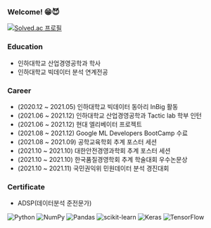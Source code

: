 ### Welcome! 😁😈

<!--
**koesnimboi/koesnimboi** is a ✨ _special_ ✨ repository because its `README.md` (this file) appears on your GitHub profile.

Here are some ideas to get you started:

- 🔭 I’m currently working on ...
- 🌱 I’m currently learning ...
- 👯 I’m looking to collaborate on ...
- 🤔 I’m looking for help with ...
- 💬 Ask me about ...
- 📫 How to reach me: ...
- 😄 Pronouns: ...
- ⚡ Fun fact: ...
-->

[![Solved.ac
프로필](http://mazassumnida.wtf/api/v2/generate_badge?boj={handle})](https://solved.ac/{handle})


### **Education**
- 인하대학교 산업경영공학과 학사
- 인하대학교 빅데이터 분석 연계전공 

### **Career**
- (2020.12 ~ 2021.05) 인하대학교 빅데이터 동아리 InBig 활동
- (2021.06 ~ 2021.12) 인하대학교 산업경영공학과 Tactic lab 학부 인턴
- (2021.06 ~ 2021.12) 현대 엘리베이터 프로젝트 
- (2021.08 ~ 2021.12) Google ML Developers BootCamp 수료
- (2021.08 ~ 2021.09) 공학교육학회 추계 포스터 세션
- (2021.10 ~ 2021.10) 대한안전경영과학회 추계 포스터 세션
- (2021.10 ~ 2021.10) 한국품질경영학회 추계 학술대회 우수논문상
- (2021.10 ~ 2021.11) 국민권익위 민원데이터 분석 경진대회 

### **Certificate**
- ADSP(데이터분석 준전문가)




![Python](https://img.shields.io/badge/python-3670A0?style=for-the-badge&logo=python&logoColor=ffdd54)
![NumPy](https://img.shields.io/badge/numpy-%23013243.svg?style=for-the-badge&logo=numpy&logoColor=white)
![Pandas](https://img.shields.io/badge/pandas-%23150458.svg?style=for-the-badge&logo=pandas&logoColor=white)
![scikit-learn](https://img.shields.io/badge/scikit--learn-%23F7931E.svg?style=for-the-badge&logo=scikit-learn&logoColor=white)
![Keras](https://img.shields.io/badge/Keras-%23D00000.svg?style=for-the-badge&logo=Keras&logoColor=white)
![TensorFlow](https://img.shields.io/badge/TensorFlow-%23FF6F00.svg?style=for-the-badge&logo=TensorFlow&logoColor=white)
